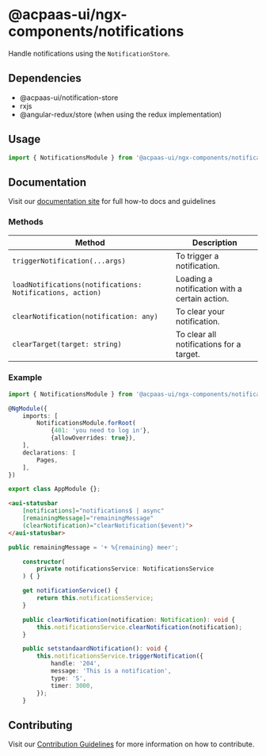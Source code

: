 # @acpaas-ui/ngx-components/notifications

Handle notifications using the `NotificationStore`.

## Dependencies
* @acpaas-ui/notification-store
* rxjs
* @angular-redux/store (when using the redux implementation)

## Usage

```typescript
import { NotificationsModule } from '@acpaas-ui/ngx-components/notifications'`;
```

## Documentation

Visit our [documentation site](https://acpaas-ui.digipolis.be/) for full how-to docs and guidelines

### Methods

| Method       | Description |
| -----------  | -------------------------- |
| `triggerNotification(...args)` | To trigger a notification. |
| `loadNotifications(notifications: Notifications, action)` | Loading a notification with a certain action. |
| `clearNotification(notification: any)` | To clear your notification. |
| `clearTarget(target: string)` | To clear all notifications for a target. |

### Example

```typescript
import { NotificationsModule } from '@acpaas-ui/ngx-components/notifications';

@NgModule({
	imports: [
		NotificationsModule.forRoot(
			{401: 'you need to log in'},
			{allowOverrides: true}),
	],
	declarations: [
		Pages,
	],
})

export class AppModule {};
```

```html
<aui-statusbar
	[notifications]="notifications$ | async"
	[remainingMessage]="remainingMessage"
	(clearNotification)="clearNotification($event)">
</aui-statusbar>
```

```typescript
public remainingMessage = '+ %{remaining} meer';

	constructor(
		private notificationsService: NotificationsService
	) { }

	get notificationService() {
		return this.notificationsService;
	}

	public clearNotification(notification: Notification): void {
		this.notificationsService.clearNotification(notification);
	}

	public setstandaardNotification(): void {
		this.notificationsService.triggerNotification({
			handle: '204',
			message: 'This is a notification',
			type: 'S',
			timer: 3000,
		});
	}
```

## Contributing

Visit our [Contribution Guidelines](../../CONTRIBUTING.md) for more information on how to contribute.
